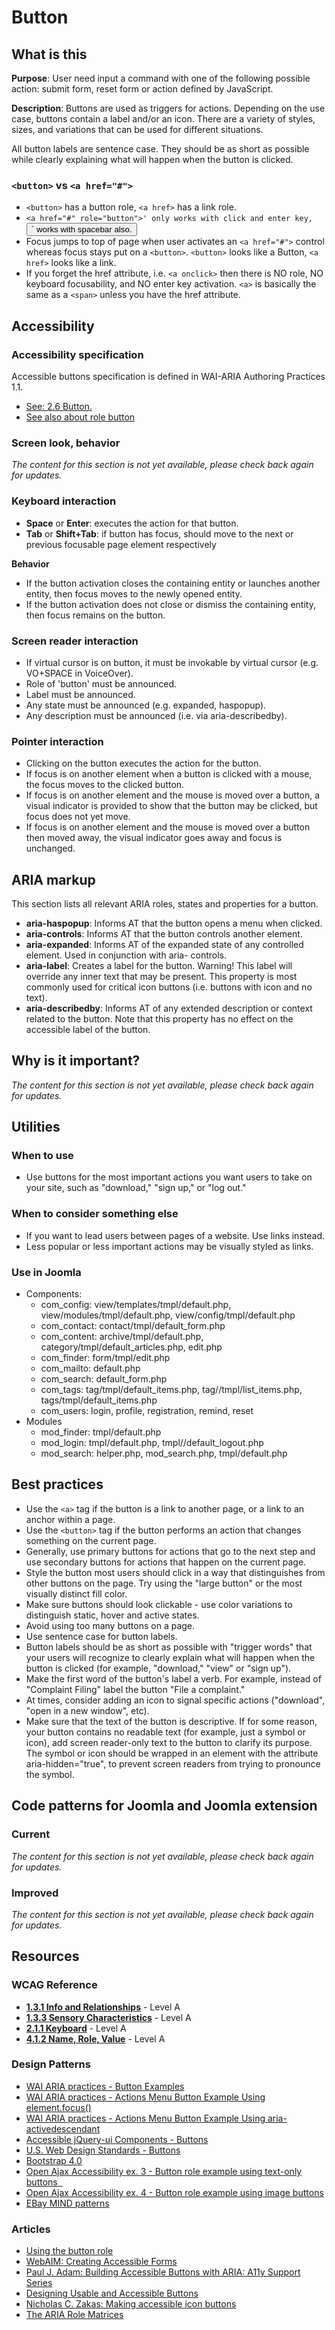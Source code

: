 # Button
## What is this

**Purpose**: User need input a command with one of the following possible action: submit form, reset form or action defined by JavaScript.

**Description**: Buttons are used as triggers for actions. Depending on the use case, buttons contain a label and/or an icon. There are a variety of styles, sizes, and variations that can be used for different situations.

All button labels are sentence case. They should be as short as possible while clearly explaining what will happen when the button is clicked.
 
### `<button>` vs `<a href="#">`

* `<button>` has a button role, `<a href>` has a link role.
* `<a href="#" role="button">' only works with click and enter key, `<button>` works with spacebar also.
* Focus jumps to top of page when user activates an `<a href="#">` control whereas focus stays put on a `<button>`.
`<button>` looks like a Button, `<a href>` looks like a link.
* If you forget the href attribute, i.e. `<a onclick>` then there is NO role, NO keyboard focusability, and NO enter key activation. `<a>` is basically the same as a `<span>` unless you have the href attribute.

## Accessibility
### Accessibility specification

Accessible buttons specification is defined in WAI-ARIA Authoring Practices 1.1.
* [See: 2.6 Button. ](https://www.w3.org/TR/wai-aria-practices-1.1/#button)
* [See also about role button](https://www.w3.org/TR/wai-aria-1.1/#button)

### Screen look, behavior
_The content for this section is not yet available, please check back again for updates._

### Keyboard interaction

* **Space** or **Enter**: executes the action for that button.
* **Tab** or **Shift+Tab**: if button has focus, should move to the next or previous focusable page element respectively

**Behavior**

* If the button activation closes the containing entity or launches another entity, then focus moves to the newly opened entity.
* If the button activation does not close or dismiss the containing entity, then focus remains on the button.

### Screen reader interaction

* If virtual cursor is on button, it must be invokable by virtual cursor (e.g. VO+SPACE in VoiceOver).
* Role of 'button' must be announced.
* Label must be announced.
* Any state must be announced (e.g. expanded, haspopup).
* Any description must be announced (i.e. via aria-describedby).

### Pointer interaction
* Clicking on the button executes the action for the button.
* If focus is on another element when a button is clicked with a mouse, the focus moves to the clicked button.
* If focus is on another element and the mouse is moved over a button, a visual indicator is provided to show that the button may be clicked, but focus does not yet move.
* If focus is on another element and the mouse is moved over a button then moved away, the visual indicator goes away and focus is unchanged.

## ARIA markup
This section lists all relevant ARIA roles, states and properties for a button.

* **aria-haspopup**: Informs AT that the button opens a menu when clicked.
* **aria-controls**: Informs AT that the button controls another element.
* **aria-expanded**: Informs AT of the expanded state of any controlled element. Used in conjunction with aria- controls.
* **aria-label**: Creates a label for the button.
Warning! This label will override any inner text that may be present. This property is most commonly used for critical icon buttons (i.e. buttons with icon and no text).
* **aria-describedby**: Informs AT of any extended description or context related to the button. Note that this property has no effect on the accessible label of the button.

## Why is it important?
_The content for this section is not yet available, please check back again for updates._

## Utilities
### When to use
* Use buttons for the most important actions you want users to take on your site, such as "download," "sign up," or "log out."

### When to consider something else
* If you want to lead users between pages of a website. Use links instead.
* Less popular or less important actions may be visually styled as links.

### Use in Joomla
* Components:
  - com_config: view/templates/tmpl/default.php, view/modules/tmpl/default.php, view/config/tmpl/default.php
  - com_contact: contact/tmpl/default_form.php
  - com_content: archive/tmpl/default.php, category/tmpl/default_articles.php, edit.php
  - com_finder: form/tmpl/edit.php
  - com_mailto: default.php
  - com_search: default_form.php
  - com_tags: tag/tmpl/default_items.php, tag//tmpl/list_items.php, tags/tmpl/default_items.php
  - com_users: login, profile, registration, remind, reset
* Modules
  - mod_finder: tmpl/default.php
  - mod_login: tmpl/default.php, tmpl//default_logout.php
  - mod_search: helper.php, mod_search.php, tmpl/default.php

## Best practices
* Use the `<a>` tag if the button is a link to another page, or a link to an anchor within a page.
* Use the `<button>` tag if the button performs an action that changes something on the current page.
* Generally, use primary buttons for actions that go to the next step and use secondary buttons for actions that happen on the current page.
* Style the button most users should click in a way that distinguishes from other buttons on the page. Try using the "large button" or the most visually distinct fill color.
* Make sure buttons should look clickable - use color variations to distinguish static, hover and active states.
* Avoid using too many buttons on a page.
* Use sentence case for button labels.
* Button labels should be as short as possible with "trigger words" that your users will recognize to clearly explain what will happen when the button is clicked (for example, "download," "view" or "sign up").
* Make the first word of the button's label a verb. For example, instead of "Complaint Filing" label the button "File a complaint."
* At times, consider adding an icon to signal specific actions ("download", "open in a new window", etc).
* Make sure that the text of the button is descriptive. If for some reason, your button contains no readable text (for example, just a symbol or icon), add screen reader-only text to the button to clarify its purpose. The symbol or icon should be wrapped in an element with the attribute aria-hidden="true", to prevent screen readers from trying to pronounce the symbol.

## Code patterns for Joomla and Joomla extension
### Current

_The content for this section is not yet available, please check back again for updates._

### Improved

_The content for this section is not yet available, please check back again for updates._

## Resources
### WCAG Reference
* **[1.3.1 Info and Relationships](https://www.w3.org/WAI/WCAG20/quickref/#content-structure-separation-programmatic)** - Level A
* **[1.3.3 Sensory Characteristics](https://www.w3.org/WAI/WCAG20/quickref/#content-structure-separation-understanding)** - Level A 
* **[2.1.1 Keyboard](https://www.w3.org/WAI/WCAG20/quickref/#keyboard-operation-keyboard-operable)** - Level A
* **[4.1.2 Name, Role, Value](https://www.w3.org/WAI/WCAG20/quickref/#ensure-compat-rsv)** - Level A

### Design Patterns
* [WAI ARIA practices - Button Examples ](https://www.w3.org/TR/wai-aria-practices-1.1/examples/button/button.html)
* [WAI ARIA practices - Actions Menu Button Example Using element.focus()](https://www.w3.org/TR/wai-aria-practices-1.1/examples/menu-button/menu-button-actions.html)
* [WAI ARIA practices - Actions Menu Button Example Using aria-activedescendant](https://www.w3.org/TR/wai-aria-practices-1.1/examples/menu-button/menu-button-actions-active-descendant.html)
* [Accessible jQuery-ui Components - Buttons](http://hanshillen.github.io/jqtest/?tabid=tooltip#goto_button)
* [U.S. Web Design Standards - Buttons](https://standards.usa.gov/components/buttons/)
* [Bootstrap 4.0](https://getbootstrap.com/docs/4.0/components/buttons/)
* [Open Ajax Accessibility ex. 3 - Button role example using text-only buttons  ](http://oaa-accessibility.org/example/3/)
* [Open Ajax Accessibility ex. 4 - Button role example using image buttons ](http://oaa-accessibility.org/example/4/)
* [EBay MIND patterns](http://ianmcburnie.github.io/mindpatterns/input/button/)

### Articles
* [Using the button role](https://developer.mozilla.org/en-US/docs/Web/Accessibility/ARIA/ARIA_Techniques/Using_the_button_role)
* [WebAIM: Creating Accessible Forms](http://webaim.org/techniques/forms/controls)
* [Paul J. Adam: Building Accessible Buttons with ARIA: A11y Support Series](https://www.deque.com/blog/accessible-aria-buttons/)
* [Designing Usable and Accessible Buttons](https://blog.prototypr.io/designing-usable-and-accessible-buttons-dffb464d9be2)
* [Nicholas C. Zakas: Making accessible icon buttons](https://www.nczonline.net/blog/2013/04/01/making-accessible-icon-buttons/)
* [The ARIA Role Matrices](http://whatsock.com/training/matrices/)



